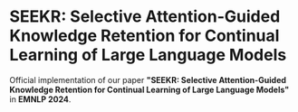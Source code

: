 # SEEKR: Selective Attention-Guided Knowledge Retention for Continual Learning of Large Language Models
Official implementation of our paper **"SEEKR: Selective Attention-Guided Knowledge Retention for Continual Learning of Large Language Models"** in **EMNLP 2024**. 

